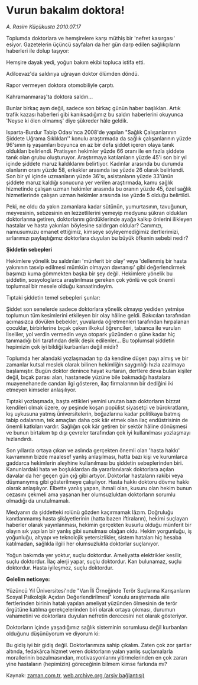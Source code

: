 # Vurun bakalım doktora!

*A. Rasim Küçükusta 2010.07.17*

<td class="columnist-detail">
<p>Toplumda doktorlara ve hemşirelere karşı müthiş bir 'nefret kasırgası' esiyor. Gazetelerin üçüncü sayfaları da her gün darp edilen sağlıkçıların haberleri ile dolup taşıyor:</p>
<p>
<div id="haberMetinDiv">
<p>Hemşire dayak yedi, yoğun bakım ekibi topluca istifa etti.
<p>Adilcevaz'da saldırıya uğrayan doktor ölümden döndü.
<p>Rapor vermeyen doktora otomobiliyle çarptı.
<p>Kahramanmaraş'ta doktora saldırı...
<p>Bunlar birkaç ayın değil, sadece son birkaç günün haber başlıkları. Artık trafik kazası haberleri gibi kanıksadığımız bu saldırı haberlerini okuyunca 'Neyse ki ölen olmamış' diye şükreder hâle geldik.
<p>Isparta-Burdur Tabip Odası'nca 2008'de yapılan "Sağlık Çalışanlarının Şiddete Uğrama Sıklıkları'' konulu araştırmada da sağlık çalışanlarının yüzde 96'sının iş yaşamları boyunca en az bir defa şiddet içeren olaya tanık oldukları belirlendi. Pratisyen hekimler yüzde 66 oranı ile en fazla şiddete tanık olan grubu oluşturuyor. Araştırmaya katılanların yüzde 45'i son bir yıl içinde şiddete maruz kaldıklarını belirtiyor. Kadınlar arasında bu durumda olanların oranı yüzde 58, erkekler arasında ise yüzde 26 olarak belirlendi. Son bir yıl içinde uzmanların yüzde 36'sı, asistanların yüzde 33'ünün şiddete maruz kaldığı sonucuna yer verilen araştırmada, kamu sağlık hizmetinde çalışan uzman hekimler arasında bu oranın yüzde 45, özel sağlık hizmetlerinde çalışan uzman hekimler arasında ise yüzde 5 olduğu belirtildi.
<p>Peki, ne oldu da yakın zamanlara kadar sütünün, yumurtasının, tavuğunun, meyvesinin, sebzesinin en lezzetlilerini yemeyip medyunu şükran oldukları doktorlarına getiren, doktorlarını gördüklerinde ayağa kalkıp önlerini ilikleyen hastalar ve hasta yakınları böylesine saldırgan oldular? Canımızı, namusumuzu emanet ettiğimiz, kimseye söyleyemediğimiz dertlerimizi, sırlarımızı paylaştığımız doktorlara duyulan bu büyük öfkenin sebebi nedir?
<p><b>Şiddetin sebepleri</b>
<p>Hekimlere yönelik bu saldırıları 'münferit bir olay' veya 'dellenmiş bir hasta yakınının tasvip edilmesi mümkün olmayan davranışı' gibi değerlendirmek başımızı kuma gömmekten başka bir şey değil. Hekimlere yönelik bu şiddetin, sosyologlarca araştırılması gereken çok yönlü ve çok önemli toplumsal bir mesele olduğu kanaatindeyim.
<p>Tıptaki şiddetin temel sebepleri şunlar: 
<p>Şiddet son senelerde sadece doktorlara yönelik olmayıp yediden yetmişe toplumun tüm kesimlerini etkileyen bir olay hâline geldi. Bakıcıları tarafından acımasızca dövülen bebekler, yuvalarda öğretmenleri tarafından hırpalanan çocuklar, birbirlerine bıçak çeken ilkokul öğrencileri, tabanca ile vurulan liseliler, yol verdin vermedin veya otopark yüzünden o güne kadar hiç tanımadığı biri tarafından delik deşik edilenler... Bu toplumsal şiddetin hepimizin çok iyi bildiği kurbanları değil midir?
<p>Toplumda her alandaki yozlaşmadan tıp da kendine düşen payı almış ve bir zamanlar kutsal meslek olarak bilinen hekimliğin saygınlığı hızla azalmaya başlamıştır. Bugün doktor denince hayat kurtaran, dertlere deva bulan kişiler değil, bıçak parası alan, hastanede yüzüne bile bakmadığı hastalara muayenehanede candan ilgi gösteren, ilaç firmalarının bir dediğini iki etmeyen kimseler anlaşılıyor. 
<p>Tıptaki yozlaşmada, başta ettikleri yemini unutan bazı doktorların bizzat kendileri olmak üzere, oy peşinde koşan popülist siyasetçi ve bürokratların, kış uykusuna yatmış üniversitelerin, boğazlarına kadar politikaya batmış tabip odalarının, tek amaçları daha çok kâr etmek olan ilaç endüstrisinin de önemli katkıları vardır. Sağlığın çok kâr getiren bir sektör hâline dönüşmesi ve bunun birtakım tıp dışı çevreler tarafından çok iyi kullanılması yozlaşmayı hızlandırdı. 
<p> Son yıllarda ortaya çıkan ve aslında gerçekten önemli olan 'hasta hakkı' kavramının bizde maalesef yanlış anlaşılması, hatta bazı kişi ve kurumlarca gaddarca hekimlerin aleyhine kullanılması bu şiddetin sebeplerinden biri. Kanunlardaki hata ve boşluklardan da yararlanılarak doktorlara açılan davalar da her geçen gün çığ gibi artıyor. Doktorlar hastaların rakibi veya düşmanıymış gibi gösterilmeye çalışılıyor. Hasta hakkı doktoru dövme hakkı olarak anlaşılıyor. Elbette yanlış yapan, ihmali olan, kusuru olan hekim bunun cezasını çekmeli ama yaşanan her olumsuzluktan doktorların sorumlu olmadığı da unutulmamalı.
<p>Medyanın da şiddetteki rolünü gözden kaçırmamak lâzım. Doğruluğu kanıtlanmamış hasta şikâyetlerinin (hatta bazen iftiraların), hekimi suçlayan haberler olarak yayınlanması, hekimin gerçekten kusurlu olduğu münferit bir olayın sık yapılan bir yanlış gibi sunulması olağan oldu. Hekim yorgunluğu, iş yoğunluğu, altyapı ve teknolojik yetersizlikler, sistem hataları hiç hesaba katılmadan, sağlıkla ilgili her olumsuzlukta doktorlar suçlanıyor. 
<p>Yoğun bakımda yer yoktur, suçlu doktordur. Ameliyatta elektrikler kesilir, suçlu doktordur. İlaç alerji yapar, suçlu doktordur. Kan bulunamaz, suçlu doktordur. Hasta iyileşmez, suçlu doktordur.
<p><b>Gelelim neticeye:</b>
<p>Yüzüncü Yıl Üniversitesi'nde "Van İli Örneğinde Terör Suçlarına Karışanların Sosyal Psikolojik Açıdan Değerlendirilmesi" konulu araştırmada aile fertlerinden birinin hatalı yapılan ameliyat yüzünden ölmesinin de terör örgütüne katılma gerekçelerinden biri olarak ortaya çıkması, durumun vahametini ve doktorlara duyulan nefretin derecesini net olarak gösteriyor.
<p>Doktorların içinde yaşadığımız sağlık sisteminin sorumlusu değil kurbanları olduğunu düşünüyorum ve diyorum ki:
<p> Bu gidiş iyi bir gidiş değil. Doktorlarımıza sahip çıkalım. Zaten çok zor şartlar altında, fedakârca hizmet veren doktorların yalan yanlış suçlamalarla morallerinin bozulmasından, motivasyonlarını yitirmelerinden en çok zararı yine hastaların (hepimizin) göreceğinin bilmem kimse farkında mı?</p></p></p></p></p></p></p></p></p></p></p></p></p></p></p></p></p></p></p></p></div>
</p>
<a href="http://web.archive.org/web/20101225013519/mailto:/">
</a></td>

Kaynak: [zaman.com.tr](http://zaman.com.tr/yazar.do?yazino=1005837), [web.archive.org (arşiv bağlantısı)](http://web.archive.org/web/20101225013519/http://zaman.com.tr/yazar.do?yazino=1005837)
